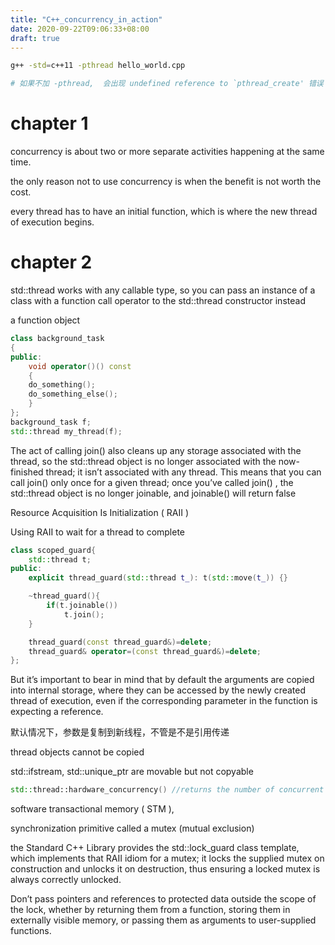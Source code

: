 ```yaml
---
title: "C++_concurrency_in_action"
date: 2020-09-22T09:06:33+08:00
draft: true
---
```


```sh
g++ -std=c++11 -pthread hello_world.cpp

# 如果不加 -pthread,  会出现 undefined reference to `pthread_create' 错误
```


# chapter 1
concurrency is about two or more separate activities happening at the same time.

the only reason not to use concurrency is when the benefit is not worth the cost.

every thread has to have an initial function, which is where the new thread of execution begins.

# chapter 2
std::thread works with any callable type, so you can pass an instance of a class with a function call operator to the std::thread constructor instead

a function object
```c++
class background_task
{
public:
    void operator()() const
    {
    do_something();
    do_something_else();
    }
};
background_task f;
std::thread my_thread(f);
```

The act of calling join() also cleans up any storage associated with the thread, so the std::thread object is no longer associated with the now-finished thread; it isn’t associated with any thread. This means that you can call join() only once for a given thread; once you’ve called join() , the std::thread object is no longer joinable, and joinable() will return false 

Resource Acquisition Is Initialization ( RAII )

Using RAII to wait for a thread to complete
```c++
class scoped_guard{
    std::thread t;
public:
    explicit thread_guard(std::thread t_): t(std::move(t_)) {}

    ~thread_guard(){
        if(t.joinable())
            t.join();
    }

    thread_guard(const thread_guard&)=delete;
    thread_guard& operator=(const thread_guard&)=delete;
};
```

But it’s important to bear in mind that by default the arguments are copied into internal storage, where they can be accessed by the newly created thread of execution, even if the corresponding parameter in the function is expecting a reference.

默认情况下，参数是复制到新线程，不管是不是引用传递

thread objects cannot be copied

std::ifstream, std::unique_ptr are movable but not copyable
```c++
std::thread::hardware_concurrency() //returns the number of concurrent threads supported by the implementation
```

software transactional memory ( STM ),

synchronization primitive called a mutex (mutual exclusion)

the Standard C++ Library provides the std::lock_guard class template, which implements that
RAII idiom for a mutex; it locks the supplied mutex on construction and unlocks it on destruction, thus ensuring a locked mutex is always correctly unlocked. 

Don’t pass pointers and references to protected data outside the scope of the lock, whether by
returning them from a function, storing them in externally visible memory, or passing them as
arguments to user-supplied functions.